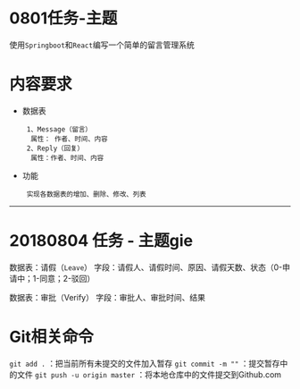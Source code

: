 # 0801任务-主题
使用`Springboot`和`React`编写一个简单的留言管理系统

# 内容要求

 - 数据表
    
        1、Message（留言）
         属性： 作者、时间、内容
        2、Reply（回复）
         属性：作者、时间、内容

 - 功能
 
        实现各数据表的增加、删除、修改、列表
    

-----------------------------------------------------
    
# 20180804 任务 - 主题gie

数据表：请假（`Leave`）
字段：请假人、请假时间、原因、请假天数、状态（0-申请中；1-同意；2-驳回）

数据表：审批（Verify）
字段：审批人、审批时间、结果


# Git相关命令

`git add .` ：把当前所有未提交的文件加入暂存
`git commit -m ""` ：提交暂存中的文件
`git push -u origin master` ：将本地仓库中的文件提交到Github.com